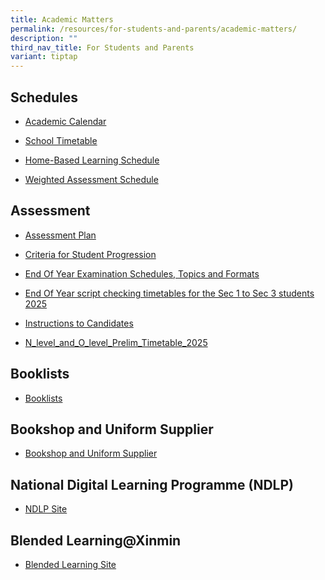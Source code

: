 ```yaml
---
title: Academic Matters
permalink: /resources/for-students-and-parents/academic-matters/
description: ""
third_nav_title: For Students and Parents
variant: tiptap
---
```

<h2>Schedules</h2>
<ul data-tight="true" class="tight">
<li>
<p><a href="https://calendar.google.com/calendar/u/0/embed?src=c_k7p87vuspth3eedj4n2mair55g@group.calendar.google.com&amp;ctz=Asia/Singapore" rel="noopener noreferrer nofollow" target="_blank">Academic Calendar</a>
</p>
</li>
<li>
<p><a href="/resources/students/timetables/school-timetable/" rel="noopener noreferrer nofollow" target="_blank">School Timetable</a>
</p>
</li>
<li>
<p><a href="https://go.gov.sg/xms-hbl-schedule" rel="noopener nofollow" target="_blank">Home-Based Learning Schedule</a>
</p>
</li>
<li>
<p><a href="https://drive.google.com/drive/folders/1ixk4EdnS8uy6zoUVuQj0R51x5kiL6muL?usp=sharing" rel="noopener nofollow" target="_blank">Weighted Assessment Schedule</a>
</p>
</li>
</ul>
<h2>Assessment</h2>
<ul data-tight="true" class="tight">
<li>
<p><a href="/resources/students/assessment/assessment-plan/" rel="noopener noreferrer nofollow" target="_blank">Assessment Plan</a>
</p>
</li>
<li>
<p><a href="/resources/students/assessment/criteria-for-promotion/" rel="noopener noreferrer nofollow" target="_blank">Criteria for Student Progression</a>
</p>
</li>
<li>
<p><a href="/resources/students/assessment/end-of-year-examination-topics-and-formats/" rel="noopener noreferrer nofollow" target="_blank">End Of Year Examination Schedules, Topics and Formats</a>
</p>
</li>
<li>
<p><a href="/files/EOY Timetable/2025/2025_EOY_Script_Checking_Timetable_Class_Final.pdf" rel="noopener nofollow" target="_blank">End Of Year script checking timetables for the Sec 1 to Sec 3 students 2025</a>
</p>
</li>
<li>
<p><a href="/resources/students/assessment/instructions-to-candidates/" rel="noopener noreferrer nofollow" target="_blank">Instructions to Candidates</a>
</p>
</li>
<li>
<p><a href="/files/Prelim Exams/N_level_and_O_level_Prelim_Timetable_2025_2.pdf" rel="noopener nofollow" target="_blank">N_level_and_O_level_Prelim_Timetable_2025</a>
</p>
</li>
</ul>
<h2>Booklists</h2>
<ul data-tight="true" class="tight">
<li>
<p><a href="/resources/students/school-resources/booklists/" rel="noopener noreferrer nofollow" target="_blank">Booklists</a>
</p>
</li>
</ul>
<h2>Bookshop and Uniform Supplier</h2>
<ul data-tight="true" class="tight">
<li>
<p><a href="/resources/students/school-resources/bookshop-and-uniform-suppliers/" rel="noopener noreferrer nofollow" target="_blank">Bookshop and Uniform Supplier</a>
</p>
</li>
</ul>
<h2>National Digital Learning Programme (NDLP)</h2>
<ul data-tight="true" class="tight">
<li>
<p><a href="https://sites.google.com/xinminss.edu.sg/ndlpxmss/ndlpxinmin" rel="noopener noreferrer nofollow" target="_blank">NDLP Site</a>
</p>
</li>
</ul>
<h2>Blended Learning@Xinmin</h2>
<ul data-tight="true" class="tight">
<li>
<p><a href="https://sites.google.com/xinminss.edu.sg/blendedlearningxms/home?authuser=1" rel="noopener noreferrer nofollow" target="_blank">Blended Learning Site</a>
</p>
</li>
</ul>
<p></p>